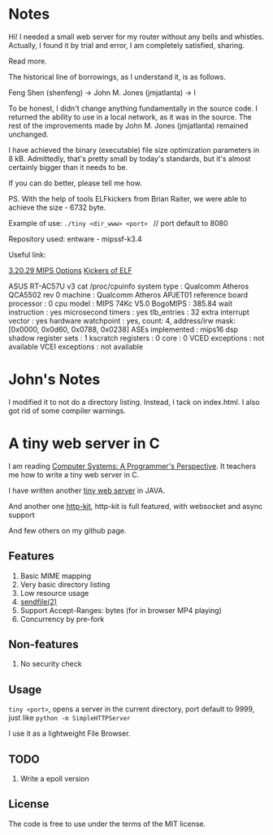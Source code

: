 Notes
=====

Hi! I needed a small web server for my router without any bells and whistles. Actually, I found it by trial and error, I am completely satisfied, sharing.

Read more.

The historical line of borrowings, as I understand it, is as follows.

Feng Shen (shenfeng) -> John M. Jones (jmjatlanta) -> I

To be honest, I didn't change anything fundamentally in the source code. I returned the ability to use in a local network, as it was in the source. The rest of the improvements made by John M. Jones (jmjatlanta) remained unchanged.

I have achieved the binary (executable) file size optimization parameters in 8 kB. Admittedly, that's pretty small by today's standards, but it's almost certainly bigger than it needs to be. 

If you can do better, please tell me how.

PS. 
With the help of tools ELFkickers from Brian Raiter, we were able to achieve the size - 6732 byte.

Example of use: `./tiny <dir_www> <port> `			// port default to 8080

Repository used: entware - mipssf-k3.4

Useful link: 

[3.20.29 MIPS Options](https://gcc.gnu.org/onlinedocs/gcc/MIPS-Options.html)
[Kickers of ELF](https://www.muppetlabs.com/~breadbox/software/elfkickers.html)


ASUS RT-AC57U v3
cat /proc/cpuinfo
system type		: Qualcomm Atheros QCA5502 rev 0
machine			: Qualcomm Atheros APJET01 reference board
processor		: 0
cpu model		: MIPS 74Kc V5.0
BogoMIPS		: 385.84
wait instruction	: yes
microsecond timers	: yes
tlb_entries		: 32
extra interrupt vector	: yes
hardware watchpoint	: yes, count: 4, address/irw mask: [0x0000, 0x0d60, 0x0788, 0x0238]
ASEs implemented	: mips16 dsp
shadow register sets	: 1
kscratch registers	: 0
core			: 0
VCED exceptions		: not available
VCEI exceptions		: not available

John's Notes
============

I modified it to not do a directory listing. Instead, I tack on index.html. I also
got rid of some compiler warnings.

A tiny web server in C
======================

I am reading
[Computer Systems: A Programmer's Perspective](http://csapp.cs.cmu.edu/).
It teachers me how to write a tiny web server in C.

I have written another
[tiny web server](https://github.com/shenfeng/nio-httpserver) in JAVA.

And another one [http-kit](https://github.com/http-kit/http-kit), http-kit is full featured, with websocket and async support

And few others on my github page.

Features
--------

1. Basic MIME mapping
2. Very basic directory listing
3. Low resource usage
4. [sendfile(2)](http://kernel.org/doc/man-pages/online/pages/man2/sendfile.2.html)
5. Support Accept-Ranges: bytes (for in browser MP4 playing)
6. Concurrency by pre-fork

Non-features
------------

1. No security check

Usage
-----

`tiny <port>`, opens a server in the current directory, port
default to 9999, just like `python -m SimpleHTTPServer`

I use it as a lightweight File Browser.


TODO
----

1. Write a epoll version


License
-------

The code is free to use under the terms of the MIT license.
